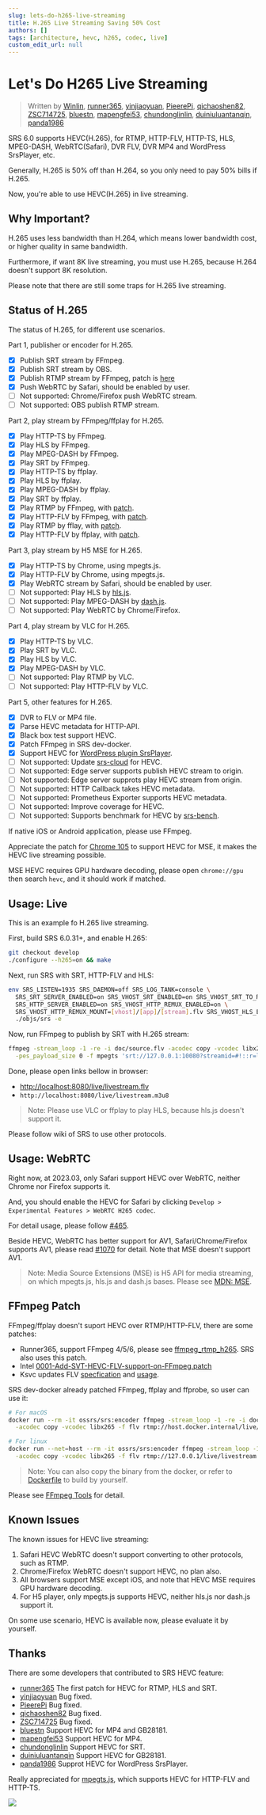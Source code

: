 ```yaml
---
slug: lets-do-h265-live-streaming
title: H.265 Live Streaming Saving 50% Cost
authors: []
tags: [architecture, hevc, h265, codec, live]
custom_edit_url: null
---
```


# Let's Do H265 Live Streaming

> Written by [Winlin](https://github.com/winlinvip), [runner365](https://github.com/runner365), [yinjiaoyuan](https://github.com/yinjiaoyuan), [PieerePi](https://github.com/PieerePi), [qichaoshen82](https://github.com/qichaoshen82), [ZSC714725](https://github.com/ZSC714725), [bluestn](https://github.com/bluestn), [mapengfei53](https://github.com/mapengfei53), [chundonglinlin](https://github.com/chundonglinlin), [duiniuluantanqin](https://github.com/duiniuluantanqin), [panda1986](https://github.com/panda1986)

SRS 6.0 supports HEVC(H.265), for RTMP, HTTP-FLV, HTTP-TS, HLS, MPEG-DASH, WebRTC(Safari), DVR FLV, DVR MP4 and WordPress SrsPlayer, etc.

Generally, H.265 is 50% off than H.264, so you only need to pay 50% bills if H.265.

<!--truncate-->

Now, you're able to use HEVC(H.265) in live streaming.

## Why Important?

H.265 uses less bandwidth than H.264, which means lower bandwidth cost, or higher quality in same bandwidth.

Furthermore, if want 8K live streaming, you must use H.265, because H.264 doesn't support 8K resolution.

Please note that there are still some traps for H.265 live streaming.

## Status of H.265

The status of H.265, for different use scenarios.

Part 1, publisher or encoder for H.265.

* [x] Publish SRT stream by FFmpeg.
* [x] Publish SRT stream by OBS.
* [x] Publish RTMP stream by FFmpeg, patch is [here](https://github.com/ossrs/srs/issues/465#ffmpeg-tools)
* [x] Push WebRTC by Safari, should be enabled by user.
* [ ] Not supported: Chrome/Firefox push WebRTC stream.
* [ ] Not supported: OBS publish RTMP stream.

Part 2, play stream by FFmpeg/ffplay for H.265.

* [x] Play HTTP-TS by FFmpeg.
* [x] Play HLS by FFmpeg.
* [x] Play MPEG-DASH by FFmpeg.
* [x] Play SRT by FFmpeg.
* [x] Play HTTP-TS by ffplay.
* [x] Play HLS by ffplay.
* [x] Play MPEG-DASH by ffplay.
* [x] Play SRT by ffplay.
* [x] Play RTMP by FFmpeg, with [patch](https://github.com/ossrs/srs/issues/465#ffmpeg-tools).
* [x] Play HTTP-FLV by FFmpeg, with [patch](https://github.com/ossrs/srs/issues/465#ffmpeg-tools).
* [x] Play RTMP by fflay, with [patch](https://github.com/ossrs/srs/issues/465#ffmpeg-tools).
* [x] Play HTTP-FLV by ffplay, with [patch](https://github.com/ossrs/srs/issues/465#ffmpeg-tools).

Part 3, play stream by H5 MSE for H.265.

* [x] Play HTTP-TS by Chrome, using mpegts.js.
* [x] Play HTTP-FLV by Chrome, using mpegts.js.
* [x] Play WebRTC stream by Safari, should be enabled by user.
* [ ] Not supported: Play HLS by [hls.js](https://github.com/video-dev/hls.js).
* [ ] Not supported: Play MPEG-DASH by [dash.js](https://github.com/Dash-Industry-Forum/dash.js).
* [ ] Not supported: Play WebRTC by Chrome/Firefox.

Part 4, play stream by VLC for H.265.

* [x] Play HTTP-TS by VLC.
* [x] Play SRT by VLC.
* [x] Play HLS by VLC.
* [x] Play MPEG-DASH by VLC.
* [ ] Not supported: Play RTMP by VLC.
* [ ] Not supported: Play HTTP-FLV by VLC.

Part 5, other features for H.265.

* [x] DVR to FLV or MP4 file.
* [x] Parse HEVC metadata for HTTP-API.
* [x] Black box test support HEVC.
* [x] Patch FFmpeg in SRS dev-docker.
* [x] Support HEVC for [WordPress plugin SrsPlayer](https://github.com/ossrs/WordPress-Plugin-SrsPlayer).
* [ ] Not supported: Update [srs-cloud](https://github.com/ossrs/srs-stack) for HEVC.
* [ ] Not supported: Edge server supports publish HEVC stream to origin.
* [ ] Not supported: Edge server supprots play HEVC stream from origin.
* [ ] Not supported: HTTP Callback takes HEVC metadata.
* [ ] Not supported: Prometheus Exporter supports HEVC metadata.
* [ ] Not supported: Improve coverage for HEVC.
* [ ] Not supported: Supports benchmark for HEVC by [srs-bench](https://github.com/ossrs/srs-bench).

If native iOS or Android application, please use FFmpeg.

Appreciate the patch for [Chrome 105](https://zhuanlan.zhihu.com/p/541082191) to support HEVC for MSE, it makes the HEVC
live streaming possible.

MSE HEVC requires GPU hardware decoding, please open `chrome://gpu` then search `hevc`, and it should work if matched.

## Usage: Live

This is an example fo H.265 live streaming.

First, build SRS 6.0.31+, and enable H.265:

```bash
git checkout develop
./configure --h265=on && make
```

Next, run SRS with SRT, HTTP-FLV and HLS:

```bash
env SRS_LISTEN=1935 SRS_DAEMON=off SRS_LOG_TANK=console \
  SRS_SRT_SERVER_ENABLED=on SRS_VHOST_SRT_ENABLED=on SRS_VHOST_SRT_TO_RTMP=on \
  SRS_HTTP_SERVER_ENABLED=on SRS_VHOST_HTTP_REMUX_ENABLED=on \
  SRS_VHOST_HTTP_REMUX_MOUNT=[vhost]/[app]/[stream].flv SRS_VHOST_HLS_ENABLED=on \
  ./objs/srs -e
```

Now, run FFmpeg to publish by SRT with H.265 stream:

```bash
ffmpeg -stream_loop -1 -re -i doc/source.flv -acodec copy -vcodec libx265 \
  -pes_payload_size 0 -f mpegts 'srt://127.0.0.1:10080?streamid=#!::r=live/livestream,m=publish'
```

Done, please open links bellow in browser:

* [http://localhost:8080/live/livestream.flv](http://localhost:8080/players/srs_player.html?stream=livestream.flv)
* `http://localhost:8080/live/livestream.m3u8`

> Note: Please use VLC or ffplay to play HLS, because hls.js doesn't support it.

Please follow wiki of SRS to use other protocols.

## Usage: WebRTC

Right now, at 2023.03, only Safari support HEVC over WebRTC, neither Chrome nor Firefox supports it.

And, you should enable the HEVC for Safari by clicking `Develop > Experimental Features > WebRTC H265 codec`.

For detail usage, please follow [#465](https://github.com/ossrs/srs/issues/465#safari-webrtc).

Beside HEVC, WebRTC has better support for AV1, Safari/Chrome/Firefox supports AV1, please read [#1070](https://github.com/ossrs/srs/issues/1070) for detail.
Note that MSE doesn't support AV1.

> Note: Media Source Extensions (MSE) is H5 API for media streaming, on which mpegts.js, hls.js and dash.js bases. Please see [MDN: MSE](https://developer.mozilla.org/en-US/docs/Web/API/Media_Source_Extensions_API).

## FFmpeg Patch

FFmpeg/ffplay doesn't suport HEVC over RTMP/HTTP-FLV, there are some patches:

* Runner365, support FFmpeg 4/5/6, please see [ffmpeg_rtmp_h265](https://github.com/runner365/ffmpeg_rtmp_h265). SRS also uses this patch.
* Intel [0001-Add-SVT-HEVC-FLV-support-on-FFmpeg.patch](https://github.com/VCDP/CDN/blob/master/FFmpeg_patches/0001-Add-SVT-HEVC-FLV-support-on-FFmpeg.patch)
* Ksvc updates FLV [specfication](https://github.com/ksvc/FFmpeg/wiki) and [usage](https://github.com/ksvc/FFmpeg/wiki/hevcpush).

SRS dev-docker already patched FFmpeg, ffplay and ffprobe, so user can use it:

```bash
# For macOS
docker run --rm -it ossrs/srs:encoder ffmpeg -stream_loop -1 -re -i doc/source.flv \
  -acodec copy -vcodec libx265 -f flv rtmp://host.docker.internal/live/livestream

# For linux
docker run --net=host --rm -it ossrs/srs:encoder ffmpeg -stream_loop -1 -re -i doc/source.flv \
  -acodec copy -vcodec libx265 -f flv rtmp://127.0.0.1/live/livestream
```

> Note: You can also copy the binary from the docker, or refer to [Dockerfile](https://github.com/ossrs/dev-docker/blob/ubuntu20/Dockerfile.base51) to build by yourself.

Please see [FFmpeg Tools](https://github.com/ossrs/srs/issues/465#ffmpeg-tools) for detail.

## Known Issues

The known issues for HEVC live streaming:

1. Safari HEVC WebRTC doesn't support converting to other protocols, such as RTMP.
2. Chrome/Firefox WebRTC doesn't support HEVC, no plan also.
3. All browsers support MSE except iOS, and note that HEVC MSE requires GPU hardware decoding.
4. For H5 player, only mpegts.js supports HEVC, neither hls.js nor dash.js support it.

On some use scenario, HEVC is available now, please evaluate it by yourself. 

## Thanks

There are some developers that contributed to SRS HEVC feature:

* [runner365](https://github.com/runner365) The first patch for HEVC for RTMP, HLS and SRT.
* [yinjiaoyuan](https://github.com/yinjiaoyuan) Bug fixed.
* [PieerePi](https://github.com/PieerePi) Bug fixed.
* [qichaoshen82](https://github.com/qichaoshen82) Bug fixed.
* [ZSC714725](https://github.com/ZSC714725) Bug fixed.
* [bluestn](https://github.com/bluestn) Support HEVC for MP4 and GB28181.
* [mapengfei53](https://github.com/mapengfei53) Support HEVC for MP4.
* [chundonglinlin](https://github.com/chundonglinlin) Support HEVC for SRT.
* [duiniuluantanqin](https://github.com/duiniuluantanqin) Support HEVC for GB28181.
* [panda1986](https://github.com/panda1986) Supprot HEVC for WordPress SrsPlayer.

Really appreciated for [mpegts.js](https://github.com/xqq/mpegts.js), which supports HEVC for HTTP-FLV and HTTP-TS.

![](https://ossrs.net/gif/v1/sls.gif?site=ossrs.io&path=/lts/blog-en/23-03-07-Lets-Do-H265-Live-Streaming)

